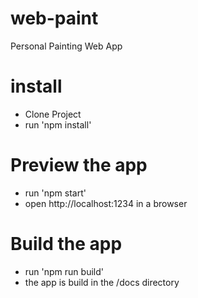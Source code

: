 # web-paint
Personal Painting Web App

# install
- Clone Project
- run 'npm install'

# Preview the app
- run 'npm start'
- open http://localhost:1234 in a browser

# Build the app
- run 'npm run build'
- the app is build in the /docs directory
